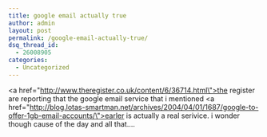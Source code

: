 ```yaml
---
title: google email actually true
author: admin
layout: post
permalink: /google-email-actually-true/
dsq_thread_id:
  - 26008905
categories:
  - Uncategorized
---
```

<a href=\"http://www.theregister.co.uk/content/6/36714.html\">the register are reporting that the google email service</a> that i mentioned <a href=\"http://blog.lotas-smartman.net/archives/2004/04/01/1687/google-to-offer-1gb-email-accounts/\">earler</a> is actually a real serivice. i wonder though cause of the day and all that&#8230;.